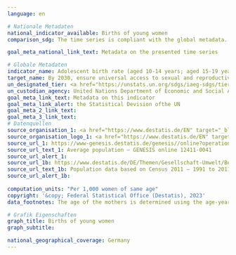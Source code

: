 ```yaml
---
language: en    

# Nationale Metadaten    
national_indicator_available: Births of young women    
comparison_sdg: The time series is compliant with the global metadata.    

goal_meta_national_link_text: Metadata on the presented time series    

# Globale Metadaten    
indicator_name: Adolescent birth rate (aged 10-14 years; aged 15-19 years) per 1,000 women in that age group    
target_name: By 2030, ensure universal access to sexual and reproductive health-care services, including for family planning, information and education, and the integration of reproductive health into national strategies and programmes    
un_designated_tier: <a href="https://unstats.un.org/sdgs/iaeg-sdgs/tier-classification/" title="Click here for more information on the UN tier classification."  target="_blank" onclick="return confirm_alert(this);">Tier I</a>    
un_custodian_agency: United Nations Department of Economic and Social Affairs (UN DESA) Population Division    
goal_meta_link_text: Metadata on this indicator    
goal_meta_link_alert: the Statistical Devision ofthe UN    
goal_meta_2_link_text:     
goal_meta_3_link_text:         
# Datenquellen
source_organisation_1: <a href="https://www.destatis.de/EN" target="_blank"> Federal Statistical Office (Destatis) </a>
source_organisation_logo_1: <a href="https://www.destatis.de/EN" target="_blank"><img src="https://g205sdgs.github.io/sdg-indicators/public/OrgImgEn/destatis.png" alt="Logo destatis" style="height:60px; width:148px"/></a>
source_url_1: https://www-genesis.destatis.de/genesis//online?operation=table&code=12411-0041&bypass=true&levelindex=1&levelid=1639396599054#abreadcrumb
source_url_text_1: Average population – GENESIS online 12411-0041
source_url_alert_1: 
source_url_1b: https://www.destatis.de/DE/Themen/Gesellschaft-Umwelt/Bevoelkerung/Bevoelkerungsstand/_inhalt.html#sprg233540
source_url_text_1b: Population data based on Census 2011 – 1991 to 2011 (only available in German)
source_url_alert_1b: 
    
computation_units: "Per 1,000 women of same age"    
copyright: '&copy; Federal Statistical Office (Destatis), 2023'    
data_footnotes: The age of the mothers is determined using the age-year method. <br>• The data is based on a special evaluation and is not publicly available.<br>• For 2010, the population was calculated backwards using the 2011 census and migration, birth and death statistics.<br>• 2010 revised data.    

# Grafik Eigenschaften    
graph_title: Births of young women
graph_subtitle:     

national_geographical_coverage: Germany    
---
```


<span></span>